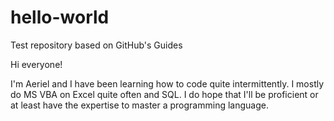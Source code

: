 # hello-world
Test repository based on GitHub's Guides

Hi everyone!

I'm Aeriel and I have been learning how to code quite intermittently. I mostly do MS VBA on Excel quite often and SQL.
I do hope that I'll be proficient or at least have the expertise to master a programming language.

